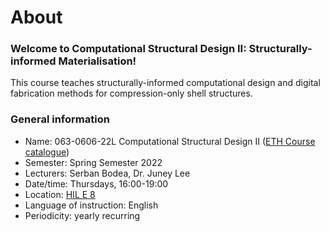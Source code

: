 # About

### Welcome to Computational Structural Design II: Structurally-informed Materialisation!

This course teaches structurally-informed computational design and digital fabrication methods for compression-only shell structures.



### General information

* Name: 063-0606-22L  Computational Structural Design II ([ETH Course catalogue](http://www.vvz.ethz.ch/Vorlesungsverzeichnis/lerneinheit.view?semkez=2022S\&ansicht=KATALOGDATEN\&lerneinheitId=160011\&lang=en))
* Semester: Spring Semester 2022
* Lecturers: Serban Bodea, Dr. Juney Lee
* Date/time: Thursdays, 16:00-19:00
* Location: [HIL E 8](http://www.rauminfo.ethz.ch/Rauminfo/grundrissplan.gif?gebaeude=HIL\&geschoss=E\&raumNr=8\&lang=en)
* Language of instruction: English
* Periodicity: yearly recurring
